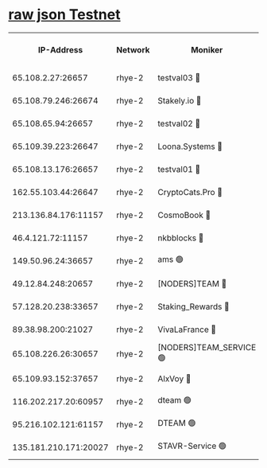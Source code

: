 
[raw json Testnet](https://rpc-check.quickt.stavr.tech/quickt/rpc-quickt-result.json)
=


<table><tr><th>IP-Address</th><th>Network</th><th>Moniker</th><th>Latest Block Height</th><th>Earliest Block Height</th><th>Catching Up</th><th>Tx Index</th><th>Voting Power</th><th>Scan Time</th></tr><tr><td>65.108.2.27:26657</td><td>rhye-2</td><td>testval03 🔴</td><td>855808</td><td>1</td><td>False</td><td>on</td><td>11002050</td><td>2024-02-17T19:00:36.425993904UTC</td></tr><tr><td>65.108.79.246:26674</td><td>rhye-2</td><td>Stakely.io 🔴</td><td>855808</td><td>1</td><td>False</td><td>on</td><td>10010</td><td>2024-02-17T19:00:38.935164090UTC</td></tr><tr><td>65.108.65.94:26657</td><td>rhye-2</td><td>testval02 🔴</td><td>855809</td><td>1</td><td>False</td><td>on</td><td>11002050</td><td>2024-02-17T19:00:41.869279819UTC</td></tr><tr><td>65.109.39.223:26647</td><td>rhye-2</td><td>Loona.Systems 🔴</td><td>855809</td><td>1</td><td>False</td><td>off</td><td>86949</td><td>2024-02-17T19:00:45.014852528UTC</td></tr><tr><td>65.108.13.176:26657</td><td>rhye-2</td><td>testval01 🔴</td><td>855809</td><td>1</td><td>False</td><td>on</td><td>13082010</td><td>2024-02-17T19:00:45.897190374UTC</td></tr><tr><td>162.55.103.44:26647</td><td>rhye-2</td><td>CryptoCats.Pro 🔴</td><td>855815</td><td>1</td><td>False</td><td>off</td><td>9999</td><td>2024-02-17T19:01:18.354329898UTC</td></tr><tr><td>213.136.84.176:11157</td><td>rhye-2</td><td>CosmoBook 🔴</td><td>855814</td><td>65301</td><td>False</td><td>off</td><td>1528057</td><td>2024-02-17T19:01:11.878629734UTC</td></tr><tr><td>46.4.121.72:11157</td><td>rhye-2</td><td>nkbblocks 🔴</td><td>855806</td><td>70101</td><td>False</td><td>off</td><td>81491</td><td>2024-02-17T19:00:29.019920061UTC</td></tr><tr><td>149.50.96.24:36657</td><td>rhye-2</td><td>ams 🟢</td><td>855812</td><td>133501</td><td>False</td><td>on</td><td>0</td><td>2024-02-17T19:01:01.261013053UTC</td></tr><tr><td>49.12.84.248:20657</td><td>rhye-2</td><td>[NODERS]TEAM 🔴</td><td>855812</td><td>146001</td><td>False</td><td>on</td><td>59690</td><td>2024-02-17T19:00:58.873975380UTC</td></tr><tr><td>57.128.20.238:33657</td><td>rhye-2</td><td>Staking_Rewards 🔴</td><td>855809</td><td>149101</td><td>False</td><td>on</td><td>9900</td><td>2024-02-17T19:00:44.615490078UTC</td></tr><tr><td>89.38.98.200:21027</td><td>rhye-2</td><td>VivaLaFrance 🔴</td><td>855807</td><td>220501</td><td>False</td><td>off</td><td>10000</td><td>2024-02-17T19:00:31.513669462UTC</td></tr><tr><td>65.108.226.26:30657</td><td>rhye-2</td><td>[NODERS]TEAM_SERVICE 🟢</td><td>855809</td><td>241501</td><td>False</td><td>on</td><td>0</td><td>2024-02-17T19:00:45.440003586UTC</td></tr><tr><td>65.109.93.152:37657</td><td>rhye-2</td><td>AlxVoy 🔴</td><td>855807</td><td>315173</td><td>False</td><td>on</td><td>143351</td><td>2024-02-17T19:00:33.997879962UTC</td></tr><tr><td>116.202.217.20:60957</td><td>rhye-2</td><td>dteam 🟢</td><td>855809</td><td>421794</td><td>False</td><td>on</td><td>0</td><td>2024-02-17T19:00:42.198451857UTC</td></tr><tr><td>95.216.102.121:61157</td><td>rhye-2</td><td>DTEAM 🟢</td><td>749821</td><td>748801</td><td>False</td><td>on</td><td>0</td><td>2024-02-17T19:00:39.286973437UTC</td></tr><tr><td>135.181.210.171:20027</td><td>rhye-2</td><td>STAVR-Service 🟢</td><td>855811</td><td>853501</td><td>False</td><td>on</td><td>0</td><td>2024-02-17T19:00:56.525406136UTC</td></tr></table>
